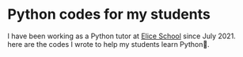 # Python codes for my students

I have been working as a Python tutor at <a href="https://school.elice.io/">Elice School</a> since July 2021. <br>
here are the codes I wrote to help my students learn Python:snake:.<br>